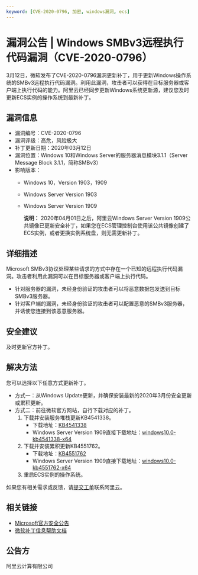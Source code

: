 ```yaml
---
keyword: [CVE-2020-0796, 加密, windows漏洞, ecs]
---
```


# 漏洞公告 \| Windows SMBv3远程执行代码漏洞（CVE-2020-0796）

3月12日，微软发布了CVE-2020-0796漏洞更新补丁，用于更新Windows操作系统的SMBv3远程执行代码漏洞。利用此漏洞，攻击者可以获得在目标服务器或客户端上执行代码的能力。阿里云已经同步更新Windows系统更新源，建议您及时更新ECS实例的操作系统到最新补丁。

## 漏洞信息

-   漏洞编号：CVE-2020-0796
-   漏洞评级：高危，风险极大
-   补丁更新日期：2020年03月12日
-   漏洞位置：Windows 10和Windows Server的服务器消息模块3.1.1（Server Message Block 3.1.1，简称SMBv3）
-   影响版本：
    -   Windows 10，Version 1903，1909
    -   Windows Server Version 1903
    -   Windows Server Version 1909

        **说明：** 2020年04月01日之后，阿里云Windows Server Version 1909公共镜像已更新安全补丁，如果您在ECS管理控制台使用该公共镜像创建了ECS实例，或者更换实例系统盘，则无需更新补丁。


## 详细描述

Microsoft SMBv3协议处理某些请求的方式中存在一个已知的远程执行代码漏洞。攻击者利用此漏洞可以在目标服务器或客户端上执行代码。

-   针对服务器的漏洞，未经身份验证的攻击者可以将恶意数据包发送到目标SMBv3服务器。
-   针对客户端的漏洞，未经身份验证的攻击者可以配置恶意的SMBv3服务器，并诱使您连接到该恶意服务器。

## 安全建议

及时更新官方补丁。

## 解决方法

您可以选择以下任意方式更新补丁。

-   方式一：从Windows Update更新，并确保安装最新的2020年3月份安全更新或累积更新。
-   方式二：前往微软官方网站，自行下载对应的补丁。
    1.  下载并安装服务堆栈更新KB4541338。
        -   下载地址：[KB4541338](https://www.catalog.update.microsoft.com/Search.aspx?q=KB4541338)
        -   Windows Server Version 1909直接下载地址：[windows10.0-kb4541338-x64](http://download.windowsupdate.com/c/msdownload/update/software/secu/2020/03/windows10.0-kb4541338-x64_5db6cfc57a8bda4d13107ad24b3fe8fd790219cf.msu)
    2.  下载并安装累积更新KB4551762。
        -   下载地址：[KB4551762](https://www.catalog.update.microsoft.com/Search.aspx?q=KB4551762)
        -   Windows Server Version 1909直接下载地址：[windows10.0-kb4551762-x64](http://download.windowsupdate.com/d/msdownload/update/software/secu/2020/03/windows10.0-kb4551762-x64_dacef156c781f2018d94d5a5286076610ba97279.msu)
    3.  重启ECS实例的操作系统。

如果您有相关需求或反馈，请[提交工单](https://workorder-intl.console.aliyun.com/#/ticket/createIndex)联系阿里云。

## 相关链接

-   [Microsoft官方安全公告](https://portal.msrc.microsoft.com/en-US/security-guidance/advisory/CVE-2020-0796)
-   [微软补丁信息帮助文档](https://support.microsoft.com/en-us/help/4551762)

## 公告方

阿里云计算有限公司

